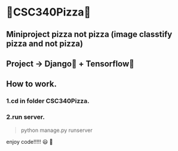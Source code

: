 # :pizza:CSC340Pizza:pizza:

## Miniproject pizza not pizza (image classtify pizza and not pizza)

## Project -> Django:snake: + Tensorflow:sunflower: 

## How to work.

### 1.cd in folder CSC340Pizza.

### 2.run server. 

> python manage.py runserver

enjoy code!!!!! :smiley: :pizza:
